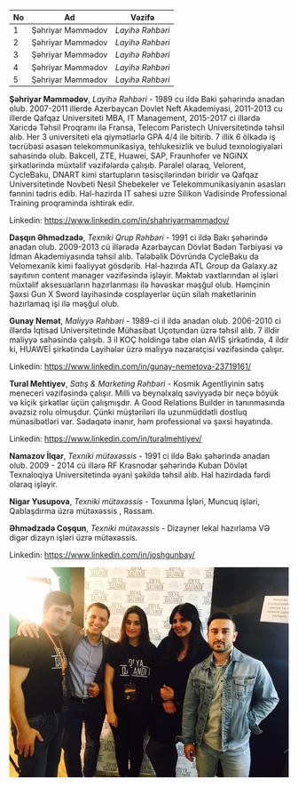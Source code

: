 |No| Ad | Vəzifə | 
|------|-------|---------|
|1| Şəhriyar Məmmədov |_Layihə Rəhbəri_|
|2| Şəhriyar Məmmədov |_Layihə Rəhbəri_|
|3| Şəhriyar Məmmədov |_Layihə Rəhbəri_|
|4| Şəhriyar Məmmədov |_Layihə Rəhbəri_|
|5| Şəhriyar Məmmədov |_Layihə Rəhbəri_|


**Şəhriyar Məmmədov**, _Layihə Rəhbəri_ - 1989 cu ildə Baki şəhərində anadan olub. 2007-2011 illerde Azerbaycan Dovlet Neft Akademiyasi, 2011-2013 cu illerde Qafqaz Universiteti MBA, IT Management, 2015-2017 ci illərdə Xaricdə Təhsil Proqramı ilə Fransa, Telecom Paristech Universitetində təhsil alıb. Her 3 universiteti ela qiymətlərlə GPA 4/4 ile bitirib. 7 illik 6 ölkədə iş təcrübəsi əsasən telekommunikasiya, tehlukesizlik ve bulud texnologiyalari sahəsində olub. Bakcell, ZTE, Huawei, SAP, Fraunhofer ve NGiNX şirkətlərində müxtəlif vəzifələrdə çalışıb. Paralel olaraq, Velorent, CycleBaku, DNART kimi startupların təsisçilərindən biridir və Qafqaz Universitetinde Novbeti Nesil Shebekeler ve Telekommunikasiyanin əsasları fənnini tədris edib. Hal-hazirda IT sahesi uzre Silikon Vadisinde Professional Training proqraminda ishtirak edir.

Linkedin: https://www.linkedin.com/in/shahriyarmammadov/

**Daşqın Əhmədzadə**, _Texniki Qrup Rəhbəri_ - 1991 ci ildə Bakı şəhərində anadan olub. 2009-2013 cü illərədə Azərbaycan Dövlət Bədən Tərbiyəsi və İdman Akademiyasında təhsil alıb. Tələbəlik Dövründə CycleBaku da Velomexanik kimi fəaliyyət gösdərib. Hal-hazırda ATL Group da Galaxy.az sayıtının content manager vəzifəsində işləyir. Məktəb vaxtlarından əl işləri müxtəlif aksesuarların hazırlanması ilə həvəskar məşğul olub. Həmçinin Şəxsi Gun X Sword layihəsində cosplayerlər üçün silah maketlərinin hazırlamaq işi ilə məşğul olub.

 **Gunay Nemət**, _Maliyyə Rəhbəri_ - 1989-ci il ildə anadan olub. 2006-2010 ci illərdə İqtisad Universitetinde Mühasibat Uçotundan üzrə təhsil alıb. 7 illdir maliyyə sahəsində çalışıb. 3 il KOÇ holdingə tabe olan AVİS şirkətində, 4 ildir ki, HUAWEİ şirkətində Layihələr üzrə maliyyə nəzarətçisi vəzifəsində çalışır.
 
 Linkedin: https://www.linkedin.com/in/gunay-nemetova-23719161/

**Tural Mehtiyev**, _Satış & Marketing Rəhbəri_ - Kosmik Agentliyinin satış meneceri vəzifəsində çalışır. Milli və beynəlxalq səviyyədə bir neçə böyük və kiçik şirkətlər üçün çalışmışdır. A Good Relations Builder in  tanınmasında əvəzsiz rolu olmuşdur. Çünki müştəriləri ilə uzunmüddətli dostluq münasibətləri var. Sədaqətə inanır, həm professional və şəxsi həyatında.

 Linkedin: https://www.linkedin.com/in/turalmehtiyev/

**Namazov İlqar**, _Texniki mütəxəssis_ - 1991 ci ildə Bakı şəhərində anadan olub. 2009 - 2014 cü illərə RF Krasnodar şəhərində Kuban Dövlət Texnaloqiya Universitetində əyani şəkildə təhsil alıb. Hal hazirdada fərdi olaraq işləyir.

**Nigar Yusupova**, _Texniki mütəxəssis_ - Toxunma İşləri, Muncuq işləri, Qablaşdırma  üzrə mütəxəssis , Rəssam.

**Əhmədzadə Coşqun**, _Texniki mütəxəssis_ - Dizayner lekal hazırlama VƏ digər dizayn işləri üzrə mütəxəssis. 

 Linkedin: https://www.linkedin.com/in/joshgunbay/



![Alt text](Komandamiz.jpg?raw=true "DNART Komandasi")
